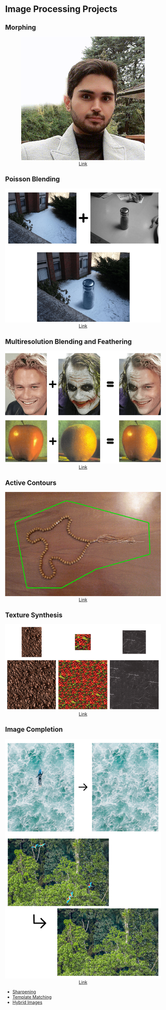 # Image Processing Projects

## Morphing
<div align='center'>
    <div><img src='./images/morphing.gif'/></div>
    <a href='/src/Morphing.ipynb'>Link</a>
</div>

## Poisson Blending
<div align='center'>
    <div><img src='./images/Poisson_Blending.png'/></div>
    <a href='/src/Poisson_Blending.ipynb'>Link</a>
</div>

## Multiresolution Blending and Feathering
<div align='center'>
    <div><img src='./images/Multiresolution_Blending_and_Feathering.png'/></div>
    <a href='/src/Multiresolution_Blending_and_Feathering.ipynb'>Link</a>
</div>

## Active Contours
<div align='center'>
    <div><img src='./images/Active_Contours.gif'/></div>
    <a href='/src/Active_Contours.ipynb'>Link</a>
</div>

## Texture Synthesis
<div align='center'>
    <div><img src='./images/Texture_Synthesis.png'/></div>
    <a href='/src/Texture_Synthesis.ipynb'>Link</a>
</div>

## Image Completion
<div align='center'>
    <div><img src='./images/Image_Completion.png'/></div>
    <a href='/src/Image_Completion.ipynb'>Link</a>
</div>

- [Sharpening](/src/Sharpening.ipynb)
- [Template Matching](/src/Template_Matching.ipynb)
- [Hybrid Images](/src/Hybrid_Images.ipynb)
